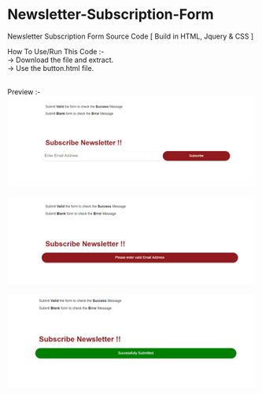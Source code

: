 # Newsletter-Subscription-Form

Newsletter Subscription Form Source Code [ Build in HTML, Jquery & CSS ]

How To Use/Run This Code :- <br/>
 -> Download the file and extract.<br/>
 -> Use the button.html file.
 
 <br/>
Preview :-<br/>
 <img src="Screenshot (236).png"><br/><br/>
 <img src="Screenshot (237).png"><br/><br/>
 <img src="Screenshot (238).png"><br/><br/>
      
 
